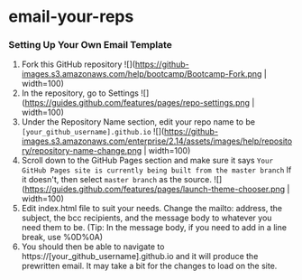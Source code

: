# email-your-reps

### Setting Up Your Own Email Template
1. Fork this GitHub repository ![](https://github-images.s3.amazonaws.com/help/bootcamp/Bootcamp-Fork.png | width=100)
2. In the repository, go to Settings ![](https://guides.github.com/features/pages/repo-settings.png | width=100)
3. Under the Repository Name section, edit your repo name to be ```[your_github_username].github.io``` ![](https://github-images.s3.amazonaws.com/enterprise/2.14/assets/images/help/repository/repository-name-change.png | width=100)
4. Scroll down to the GitHub Pages section and make sure it says ```Your GitHub Pages site is currently being built from the master branch``` If it doesn't, then select ```master branch``` as the source. ![](https://guides.github.com/features/pages/launch-theme-chooser.png | width=100)
5. Edit index.html file to suit your needs. Change the mailto: address, the subject, the bcc recipients, and the message body to whatever you need them to be. (Tip: In the message body, if you need to add in a line break, use %0D%0A)
6. You should then be able to navigate to https://[your_github_username].github.io and it will produce the prewritten email. It may take a bit for the changes to load on the site.
